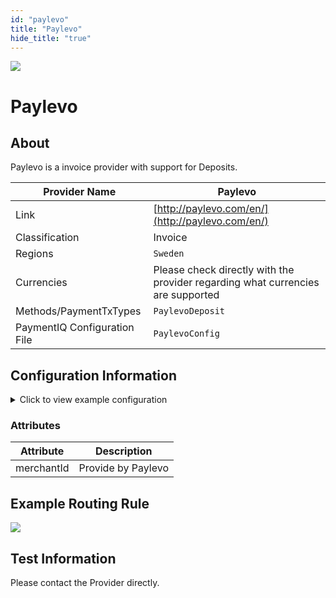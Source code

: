 ```yaml
--- 
id: "paylevo" 
title: "Paylevo"
hide_title: "true"
---
```

 
![](/img/providers/logos/paylevo.png)

# Paylevo

## About
Paylevo is a invoice provider with support for Deposits.

| Provider Name                | Paylevo                                                                         |
|------------------------------|---------------------------------------------------------------------------------|
| Link                         | [http://paylevo.com/en/](http://paylevo.com/en/)                                |
| Classification               | Invoice                                                                         |
| Regions                      | `Sweden`                                                                        |
| Currencies                   | Please check directly with the provider regarding what currencies are supported |
| Methods/PaymentTxTypes       | `PaylevoDeposit`                                                                |
| PaymentIQ Configuration File | `PaylevoConfig`                                                                 |

## Configuration Information

<details>
<summary>Click to view example configuration</summary>
<br/>

```xml
<com.devcode.paymentiq.integration.paylevo.PaylevoConfig>
   <enabled>true</enabled>
   <accounts>
      <entry>
         <string>default</string>
         <account>
            <merchantId>??</merchantId>
            <redirectUrl>https://test-api.paymentiq.io/paymentiq/api/paylevo/deposit/redirect</redirectUrl>
            <successUrl>${successUrl}</successUrl>
            <failureUrl>${failureUrl}</failureUrl>
         </account>
      </entry>
   </accounts>
   <disableSSLCertificate>true</disableSSLCertificate>
   <checkUrl>https://api.stage.kriita.com/player/{merchantId}/{playerId}</checkUrl>
   <sessionUrl>https://api.stage.kriita.com/session/{merchantId}/deposit-ui</sessionUrl>
   <creditApprovalUrl>https://test-api.paymentiq.io/paymentiq/api/paylevo/deposit/creditApproval</creditApprovalUrl>
   <successCallbackUrl>https://test-api.paymentiq.io/paymentiq/api/paylevo/deposit/callback</successCallbackUrl>
   <failCallbackUrl>https://test-api.paymentiq.io/paymentiq/api/paylevo/deposit/callback</failCallbackUrl>
   <sessionControl>{"forceKyc":"true"}</sessionControl>
</com.devcode.paymentiq.integration.paylevo.PaylevoConfig>

```

</details>

### Attributes

| Attribute  | Description        |
|------------|--------------------|
| merchantId | Provide by Paylevo |

## Example Routing Rule

![](/img/providers/routing/paylevo.png)

## Test Information

Please contact the Provider directly.